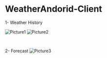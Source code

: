 # WeatherAndorid-Client
1- Weather History

![Picture1](https://user-images.githubusercontent.com/4127427/121907255-42d7ce00-cd02-11eb-9ad3-da48b02e3863.png)
![Picture2](https://user-images.githubusercontent.com/4127427/121907271-466b5500-cd02-11eb-83e4-17af0112ede1.png)




 
 

2- Forecast
![Picture3](https://user-images.githubusercontent.com/4127427/121907290-49fedc00-cd02-11eb-8d01-fd611e8651b0.png)

 

